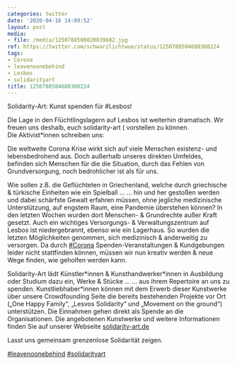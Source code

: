 ```yaml
---
categories: twitter
date: '2020-04-16 14:09:52'
layout: post
media:
- file: /media/1250788500020039682.jpg
ref: https://twitter.com/schwarzlichtwue/status/1250788504688308224
tags:
- Corona
- leavenoonebehind
- Lesbos
- solidarityart
title: 1250788504688308224
---
```

Solidarity-Art: Kunst spenden für #Lesbos!



Die Lage in den Flüchtlingslagern auf Lesbos ist weiterhin dramatisch. Wir freuen uns deshalb, euch solidarity-art ( vorstellen zu können.  
Die Aktivist\*innen schreiben uns: 



Die weltweite Corona Krise wirkt sich auf viele Menschen existenz- und lebensbedrohend aus. 
Doch außerhalb unseres direkten Umfeldes, befinden sich Menschen für die die Situation, durch das Fehlen von Grundversorgung, noch bedrohlicher ist als für uns.



Wie sollen z.B. die Geflüchteten in Griechenland, welche durch griechische &amp; türkische Einheiten wie ein Spielball … 
… hin und her gestoßen werden und dabei schärfste Gewalt erfahren müssen, ohne jegliche medizinische Unterstützung, auf engstem Raum, eine Pandemie überstehen können? 
In den letzten Wochen wurden dort Menschen- &amp; Grundrechte außer Kraft gesetzt. Auch ein wichtiges Versorgungs- &amp; Verwaltungszentrum auf Lesbos ist niedergebrannt, ebenso wie ein Lagerhaus. So wurden die letzten Möglichkeiten genommen, sich medizinisch &amp; anderweitig zu versorgen. 
Da durch [#Corona](/t/corona) Spenden-Veranstaltungen &amp; Kundgebungen leider nicht stattfinden können, müssen wir nun kreativ werden &amp; neue Wege finden, wie geholfen werden kann.



Solidarity-Art lädt Künstler\*innen &amp; Kunsthandwerker\*innen in Ausbildung oder Studium dazu ein, Werke &amp; Stücke … 
… aus ihrem Repertoire an uns zu spenden. Kunstliebhaber\*innen können mit dem Erwerb dieser Kunstwerke über unsere Crowdfounding Seite die bereits bestehenden Projekte vor Ort („One Happy Family“, „Lesvos Solidarity“ und „Movement on the ground“) unterstützen. 
Die Einnahmen gehen direkt als Spende an die Organisationen. Die angebotenen Kunstwerke und weitere Informationen finden Sie auf unserer Webseite [solidarity-art.de](http://solidarity-art.de)



Lasst uns gemeinsam grenzenlose Solidarität zeigen.



[#leavenoonebehind](/t/leavenoonebehind) [#solidarityart](/t/solidarityart) 